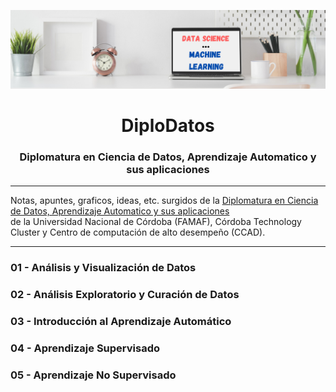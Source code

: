 <p align="center">
  <img src="https://github.com/nicoambrosis/Diplodatos/blob/main/Data%20Science%20Machine%20Learning.png">
</p>
<h1 align='center'> DiploDatos </h1>
<h3 align='center'> Diplomatura en Ciencia de Datos, Aprendizaje Automatico y sus aplicaciones </h3>

---

Notas, apuntes, graficos, ideas, etc. surgidos de la [Diplomatura en Ciencia de Datos, Aprendizaje Automatico y sus aplicaciones](https://diplodatos.famaf.unc.edu.ar/)  
de la Universidad Nacional de Córdoba (FAMAF), Córdoba Technology Cluster y Centro de computación de alto desempeño (CCAD).

---

### 01 - Análisis y Visualización de Datos
### 02 - Análisis Exploratorio y Curación de Datos
### 03 - Introducción al Aprendizaje Automático
### 04 - Aprendizaje Supervisado
### 05 - Aprendizaje No Supervisado
      
